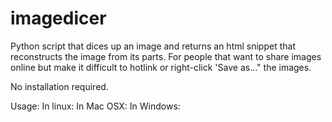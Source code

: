 imagedicer
==========

Python script that dices up an image and returns an html snippet that reconstructs the image from its parts. For people that want to share images online but make it difficult to hotlink or right-click 'Save as..." the images.

No installation required.

Usage:
In linux:
In Mac OSX:
In Windows:
